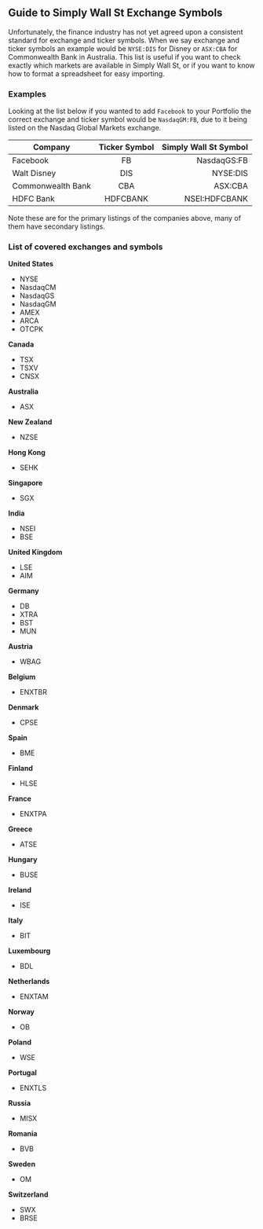 ## Guide to Simply Wall St Exchange Symbols

Unfortunately, the finance industry has not yet agreed upon a consistent standard for exchange and ticker symbols. When we say exchange and ticker symbols an example would be `NYSE:DIS` for Disney or `ASX:CBA` for Commonwealth Bank in Australia.
This list is useful if you want to check exactly which markets are available in Simply Wall St, or if you want to know how to format a spreadsheet for easy importing.

### Examples

Looking at the list below if you wanted to add `Facebook` to your Portfolio the correct exchange and ticker symbol would be `NasdaqGM:FB`, due to it being listed on the Nasdaq Global Markets exchange.

| Company           |  Ticker Symbol | Simply Wall St Symbol |
|-------------------|:--------:|----------------------:|
| Facebook          |    FB    |           NasdaqGS:FB |
| Walt Disney       |    DIS   |              NYSE:DIS |
| Commonwealth Bank |    CBA   |               ASX:CBA |
| HDFC Bank         | HDFCBANK | NSEI:HDFCBANK         |

Note these are for the primary listings of the companies above, many of them have secondary listings.

### List of covered exchanges and symbols

**United States**
* NYSE
* NasdaqCM
* NasdaqGS
* NasdaqGM
* AMEX
* ARCA
* OTCPK

**Canada**
* TSX
* TSXV
* CNSX

**Australia**
* ASX

**New Zealand**
* NZSE

**Hong Kong**
* SEHK

**Singapore**
* SGX

**India** 
* NSEI
* BSE

**United Kingdom** 
* LSE
* AIM

**Germany** 
* DB
* XTRA
* BST
* MUN

**Austria** 
* WBAG

**Belgium** 
* ENXTBR

**Denmark** 
* CPSE

**Spain** 
* BME

**Finland** 
* HLSE

**France** 
* ENXTPA

**Greece** 
* ATSE

**Hungary** 
* BUSE

**Ireland** 
* ISE

**Italy** 
* BIT

**Luxembourg** 
* BDL

**Netherlands** 
* ENXTAM

**Norway** 
* OB

**Poland** 
* WSE

**Portugal** 
* ENXTLS

**Russia** 
* MISX

**Romania** 
* BVB

**Sweden** 
* OM

**Switzerland** 
* SWX
* BRSE
